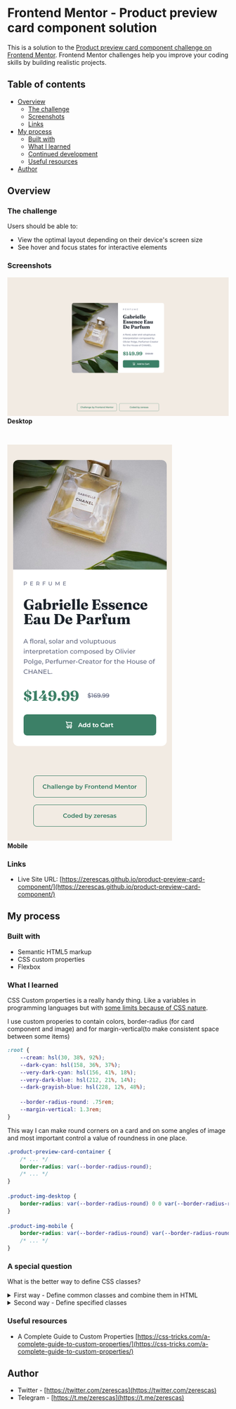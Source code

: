 # Frontend Mentor - Product preview card component solution

This is a solution to the [Product preview card component challenge on Frontend Mentor](https://www.frontendmentor.io/challenges/product-preview-card-component-GO7UmttRfa). Frontend Mentor challenges help you improve your coding skills by building realistic projects. 

## Table of contents

- [Overview](#overview)
  - [The challenge](#challenge)
  - [Screenshots](#screenshots)
  - [Links](#links)
- [My process](#my-process)
  - [Built with](#built-with)
  - [What I learned](#what-i-learned)
  - [Continued development](#continued-development)
  - [Useful resources](#useful-resources)
- [Author](#author)


## Overview

### The challenge

Users should be able to:

- View the optimal layout depending on their device's screen size
- See hover and focus states for interactive elements

### Screenshots

![webpage-screenshot-desktop](/images/webpage-screenshot-desktop.png)<br>
**Desktop**

<br>

![images/webpage-screenshot-mobile](/images/webpage-screenshot-mobile.png)<br>
**Mobile**

### Links

- Live Site URL: [https://zerescas.github.io/product-preview-card-component/](https://zerescas.github.io/product-preview-card-component/)

## My process

### Built with

- Semantic HTML5 markup
- CSS custom properties
- Flexbox

### What I learned

CSS Custom properties is a really handy thing. Like a variables in programming languages but with [some limits because of CSS nature](https://css-tricks.com/the-big-gotcha-with-custom-properties/).

I use custom properies to contain colors, border-radius (for card component and image) and for margin-vertical(to make consistent space between some items)

```css
:root {
    --cream: hsl(30, 38%, 92%);
    --dark-cyan: hsl(158, 36%, 37%);
    --very-dark-cyan: hsl(156, 41%, 18%);
    --very-dark-blue: hsl(212, 21%, 14%);
    --dark-grayish-blue: hsl(228, 12%, 48%);

    --border-radius-round: .75rem;
    --margin-vertical: 1.3rem;
}
```

This way I can make round corners on a card and on some angles of image and most important control a value of roundness  in one place.

```css
.product-preview-card-container {
    /* ... */
    border-radius: var(--border-radius-round);
    /* ... */
}

.product-img-desktop {
    border-radius: var(--border-radius-round) 0 0 var(--border-radius-round);
}

.product-img-mobile {
    border-radius: var(--border-radius-round) var(--border-radius-round) 0 0;
    /* ... */
}
```

### A special question

What is the better way to define CSS classes?

<details>
<summary>First way - Define common classes and combine them in HTML
</summary>

```css
.flex-row {
  display: flex;
  flex-flow: row nowrap;
}

.flex-column {
  display: flex;
  flex-flow: column nowrap;
}

.flex-1 {
  flex: 1 0 0;
}

.align-items-center {
  align-items: center;
}

.justify-content-center {
  justify-content: center;
}
```

```HTML
<!-- ... -->
<div class="flex-column align-items-center justify-content-center">
  <div class="flex-1">
    <!-- ... -->
  </div>
  <div class="flex-1 flex-row align-items-center">
    <!-- ... -->
  </div>
</div>
<!-- ... -->
```

**Advantage** - More flexibile way

**Disadvantage** - HTML element's styles can contains so many items
</details>

<details>
<summary>Second way - Define specified classes</summary>

```css
.card-container {
  /* ... */
  background-color: white;
  color: black;
  padding: 1rem;
  /* ... */
  display: flex;
  flex-flow: column nowrap;
  align-items: center;
  justify-content: center;
  /* ... */
}

.product-img-container {
  flex: 1 0 0;
}

.product-info-container {
  /* ... */
  padding: 0.5rem;
  /* ... */
  flex: 1 0 0;
  display: flex;
  flex-flow: row nowrap;
  align-items: center;
  /* ... */
}
```

```HTML
<!-- ... -->
<div class="card-container">
  <div class="product-img-container">
    <!-- ... -->
  </div>
  <div class="product-info-container">
    <!-- ... -->
  </div>
</div>
<!-- ... -->
```

**Advantage** - More logical way

**Disadvantage** - CSS file contains repeated properties in various selectors.
</details>

### Useful resources

- A Complete Guide to Custom Properties [https://css-tricks.com/a-complete-guide-to-custom-properties/](https://css-tricks.com/a-complete-guide-to-custom-properties/)

## Author

- Twitter - [https://twitter.com/zerescas](https://twitter.com/zerescas)
- Telegram - [https://t.me/zerescas](https://t.me/zerescas)

